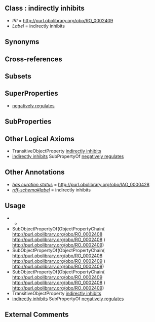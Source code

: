 
## Class : indirectly inhibits

 * *IRI* = http://purl.obolibrary.org/obo/RO_0002409
 * *Label* = indirectly inhibits

## Synonyms


## Cross-references


## Subsets


## SuperProperties

 * [negatively regulates](../../RO/12/RO_0002212.md)

## SubProperties


## Other Logical Axioms

 * TransitiveObjectProperty [indirectly inhibits](../../RO/09/RO_0002409.md)
 * [indirectly inhibits](../../RO/09/RO_0002409.md) SubPropertyOf [negatively regulates](../../RO/12/RO_0002212.md)

## Other Annotations

 * *[has curation status](../../IAO/14/IAO_0000114.md)* = http://purl.obolibrary.org/obo/IAO_0000428
 * *[rdf-schema#label](../../el/rdf-schema#label.md)* = indirectly inhibits

## Usage

 * -
 * SubObjectPropertyOf(ObjectPropertyChain( <http://purl.obolibrary.org/obo/RO_0002408> <http://purl.obolibrary.org/obo/RO_0002408> ) <http://purl.obolibrary.org/obo/RO_0002409>)
 * SubObjectPropertyOf(ObjectPropertyChain( <http://purl.obolibrary.org/obo/RO_0002408> <http://purl.obolibrary.org/obo/RO_0002409> ) <http://purl.obolibrary.org/obo/RO_0002409>)
 * SubObjectPropertyOf(ObjectPropertyChain( <http://purl.obolibrary.org/obo/RO_0002409> <http://purl.obolibrary.org/obo/RO_0002408> ) <http://purl.obolibrary.org/obo/RO_0002409>)
 * TransitiveObjectProperty [indirectly inhibits](../../RO/09/RO_0002409.md)
 * [indirectly inhibits](../../RO/09/RO_0002409.md) SubPropertyOf [negatively regulates](../../RO/12/RO_0002212.md)

## External Comments

